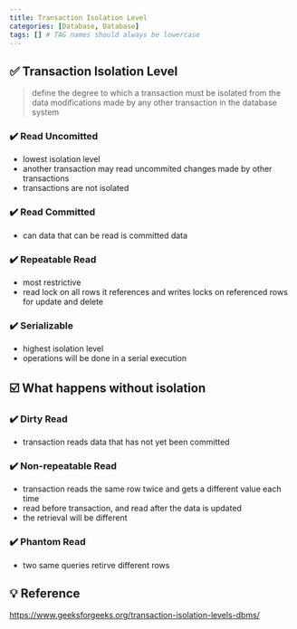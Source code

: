 ```yaml
---
title: Transaction Isolation Level
categories: [Database, Database]
tags: [] # TAG names should always be lowercase
---
```


## ✅ Transaction Isolation Level

> define the degree to which a transaction must be isolated from the data modifications made by any other transaction in the database system

### ✔️ Read Uncomitted

- lowest isolation level
- another transaction may read uncommited changes made by other transactions
- transactions are not isolated

### ✔️ Read Committed

- can data that can be read is committed data

### ✔️ Repeatable Read

- most restrictive
- read lock on all rows it references and writes locks on referenced rows for update and delete

### ✔️ Serializable

- highest isolation level
- operations will be done in a serial execution

## ☑️ What happens without isolation

### ✔️ Dirty Read

- transaction reads data that has not yet been committed

### ✔️ Non-repeatable Read

- transaction reads the same row twice and gets a different value each time
- read before transaction, and read after the data is updated
- the retrieval will be different

### ✔️ Phantom Read

- two same queries retirve different rows

## 💡 Reference

<https://www.geeksforgeeks.org/transaction-isolation-levels-dbms/>
